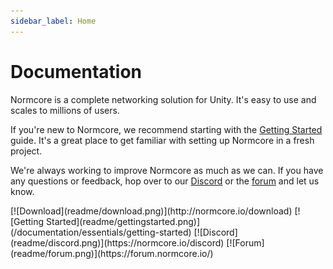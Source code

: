 ```yaml
---
sidebar_label: Home
---
```

# Documentation

Normcore is a complete networking solution for Unity. It's easy to use and scales to millions of users.

If you're new to Normcore, we recommend starting with the [Getting Started](./essentials/getting-started.md) guide. It's a great place to get familiar with setting up Normcore in a fresh project.

We're always working to improve Normcore as much as we can. If you have any questions or feedback, hop over to our [Discord](https://normcore.io/discord) or the [forum](https://forum.normcore.io/) and let us know.


<span class="linkblocks">
[![Download](readme/download.png)](http://normcore.io/download)
[![Getting Started](readme/gettingstarted.png)](/documentation/essentials/getting-started)
[![Discord](readme/discord.png)](https://normcore.io/discord)
[![Forum](readme/forum.png)](https://forum.normcore.io/)
</span>
